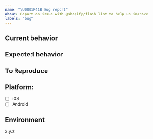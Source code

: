 ```yaml
---
name: "\U0001F41B Bug report"
about: Report an issue with @shopify/flash-list to help us improve
labels: "bug"
---
```


<!-- Thanks for taking the time to fill out this bug report!

If this is not a bug report, please use other relevant channels:
- [Create a feature proposal on Discussions](https://github.com/Shopify/flash-list/discussions/new)
- [Chat with others in the #flash-list channel on Shopify React Native Open Source Discord](https://discord.com/channels/928252803867107358/986654488326701116)

Before you proceed:

- Make sure you are on latest versions of the FlashList package.
- If you are having an issue with your machine or build tools, the issue belongs on another repository as that is outside of the scope of FlashList. -->

## Current behavior

<!-- What code are you running and what is happening? Include a screenshot or video if it's a UI related issue. -->

## Expected behavior

<!-- What do you expect to happen instead? -->

## To Reproduce

<!-- Please provide a way to reproduce the problem if it's possible. Use the fixture app to create an example that reproduces the bug and provide a link to a GitHub repository under your username. -->

## Platform:

- [ ] iOS
- [ ] Android

## Environment

<!-- What is the exact version of @shopify/flash-list that you are using? -->

x.y.z
